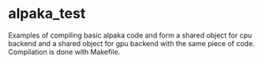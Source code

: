 # alpaka_test

Examples of compiling basic alpaka code and form a shared object for cpu backend and a shared object for gpu backend with the same piece of code. Compilation is done with Makefile.
